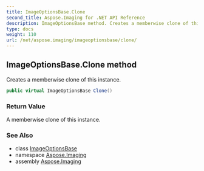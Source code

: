 ```yaml
---
title: ImageOptionsBase.Clone
second_title: Aspose.Imaging for .NET API Reference
description: ImageOptionsBase method. Creates a memberwise clone of this instance
type: docs
weight: 110
url: /net/aspose.imaging/imageoptionsbase/clone/
---
```

## ImageOptionsBase.Clone method

Creates a memberwise clone of this instance.

```csharp
public virtual ImageOptionsBase Clone()
```

### Return Value

A memberwise clone of this instance.

### See Also

* class [ImageOptionsBase](../)
* namespace [Aspose.Imaging](../../imageoptionsbase/)
* assembly [Aspose.Imaging](../../../)


